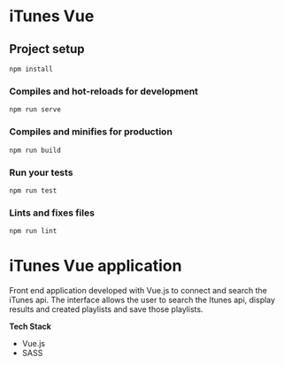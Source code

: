 # iTunes Vue

## Project setup
```
npm install
```

### Compiles and hot-reloads for development
```
npm run serve
```

### Compiles and minifies for production
```
npm run build
```

### Run your tests
```
npm run test
```

### Lints and fixes files
```
npm run lint
```

# iTunes Vue application

Front end application developed with Vue.js to connect and search the iTunes api. The interface allows the user to search the Itunes api, display results and created playlists and save those playlists. 

**Tech Stack**

- Vue.js
- SASS
